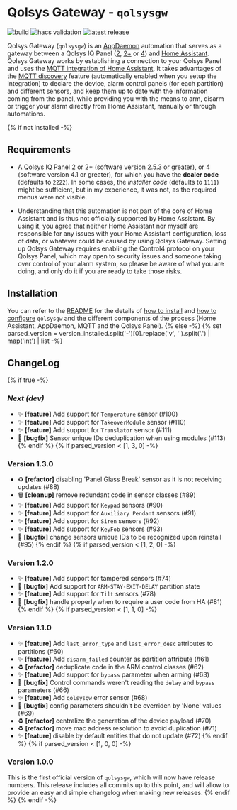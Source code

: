 # Qolsys Gateway - `qolsysgw`

![build](https://github.com/XaF/qolsysgw/actions/workflows/build.yaml/badge.svg)
![hacs validation](https://github.com/XaF/qolsysgw/actions/workflows/hacs-validation.yaml/badge.svg)
[![latest release](https://img.shields.io/github/v/release/XaF/qolsysgw?logo=github&sort=semver)](https://github.com/XaF/qolsysgw/releases)

Qolsys Gateway (`qolsysgw`) is an [AppDaemon][appdaemon]
automation that serves as a gateway between a Qolsys IQ Panel
([2][qolsys-panel-2], [2+][qolsys-panel-2-plus] or [4][qolsys-panel-4])
and [Home Assistant][hass]. Qolsys Gateway works by establishing a connection
to your Qolsys Panel and uses the [MQTT integration of Home Assistant][hass-mqtt].
It takes advantages of the [MQTT discovery][hass-mqtt-discovery]
feature (automatically enabled when you setup the integration) to declare the
device, alarm control panels (for each partition) and different sensors, and
keep them up to date with the information coming from the panel, while
providing you with the means to arm, disarm or trigger your alarm directly
from Home Assistant, manually or through automations.

{% if not installed -%}
## Requirements

- A Qolsys IQ Panel 2 or 2+ (software version 2.5.3 or greater), or 4
  (software version 4.1 or greater),
  for which you have the **dealer code** (defaults to `2222`). In some cases,
  the _installer code_ (defaults to `1111`) might be sufficient, but in my
  experience, it was not, as the required menus were not visible.

- Understanding that this automation is not part of the core of Home Assistant
  and is thus not officially supported by Home Assistant. By using it, you
  agree that neither Home Assistant nor myself are responsible for any issues
  with your Home Assistant configuration, loss of data, or whatever could be
  caused by using Qolsys Gateway. Setting up Qolsys Gateway requires enabling
  the Control4 protocol on your Qolsys Panel, which may open to security issues
  and someone taking over control of your alarm system, so please be aware of
  what you are doing, and only do it if you are ready to take those risks.

## Installation

You can refer to the [README](https://github.com/XaF/qolsysgw#readme) for the details of [how to install](https://github.com/XaF/qolsysgw#installation) and [how to configure](https://github.com/XaF/qolsysgw#configuration) `qolsysgw` and the different components of the process (Home Assistant, AppDaemon, MQTT and the Qolsys Panel).
{% else -%}
{% set parsed_version = version_installed.split('-')[0].replace('v', '').split('.') | map('int') | list -%}
## ChangeLog
{%   if true -%}
### _Next (dev)_

 * ✨ **[feature]** Add support for `Temperature` sensor (#100)
 * ✨ **[feature]** Add support for `TakeoverModule` sensor (#110)
 * ✨ **[feature]** Add support for `Translator` sensor (#111)
 * 🐛 **[bugfix]** Sensor unique IDs deduplication when using modules (#113)
{%   endif %}
{%   if parsed_version < [1, 3, 0] -%}
### Version 1.3.0

 * ♻️ **[refactor]** disabling 'Panel Glass Break' sensor as it is not receiving updates (#88)
 * 🗑️ **[cleanup]** remove redundant code in sensor classes (#89)
 * ✨ **[feature]** Add support for `Keypad` sensors (#90)
 * ✨ **[feature]** Add support for `Auxiliary Pendant` sensors (#91)
 * ✨ **[feature]** Add support for `Siren` sensors (#92)
 * ✨ **[feature]** Add support for `KeyFob` sensors (#93)
 * 🐛 **[bugfix]** change sensors unique IDs to be recognized upon reinstall (#95)
{%   endif %}
{%   if parsed_version < [1, 2, 0] -%}
### Version 1.2.0

 * ✨ **[feature]** Add support for tampered sensors (#74)
 * 🐛 **[bugfix]** Add support for `ARM-STAY-EXIT-DELAY` partition state
 * ✨ **[feature]** Add support for `Tilt` sensors (#78)
 * 🐛 **[bugfix]** handle properly when to require a user code from HA (#81)
{%   endif %}
{%   if parsed_version < [1, 1, 0] -%}
### Version 1.1.0

 * ✨ **[feature]** Add `last_error_type` and `last_error_desc` attributes to partitions (#60)
 * ✨ **[feature]** Add `disarm_failed` counter as partition attribute (#61)
 * ♻️ **[refactor]** deduplicate code in the ARM control classes (#62)
 * ✨ **[feature]** Add support for `bypass` parameter when arming (#63)
 * 🐛 **[bugfix]** Control commands weren't reading the `delay` and `bypass` parameters (#66)
 * ✨ **[feature]** Add `qolsysgw` error sensor (#68)
 * 🐛 **[bugfix]** config parameters shouldn't be overriden by 'None' values (#69)
 * ♻️ **[refactor]** centralize the generation of the device payload (#70)
 * ♻️ **[refactor]** move mac address resolution to avoid duplication (#71)
 * ✨ **[feature]** disable by default entities that do not update (#72)
{%   endif %}
{%   if parsed_version < [1, 0, 0] -%}
### Version 1.0.0

This is the first official version of `qolsysgw`, which will now have release numbers.
This release includes all commits up to this point, and will allow to provide an easy
and simple changelog when making new releases.
{%   endif %}
{% endif -%}


<!--
List of links used in that page, sorted alphabetically by tag
-->
[appdaemon]: https://github.com/AppDaemon/appdaemon
[hass-mqtt-discovery]: https://www.home-assistant.io/docs/mqtt/discovery/
[hass-mqtt]: https://www.home-assistant.io/integrations/mqtt/
[hass]: https://www.home-assistant.io/
[qolsys-panel-2]: https://qolsys.com/iq-panel-2/
[qolsys-panel-2-plus]: https://qolsys.com/iq-panel-2-plus/
[qolsys-panel-4]: https://qolsys.com/iq-panel-4/

